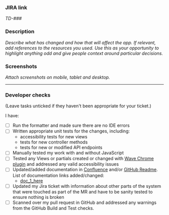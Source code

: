 ### JIRA link
_TD-###_

### Description
_Describe what has changed and how that will affect the app. If relevant, add references to the resources you used. Use this as your opportunity to highlight anything odd and give people context around particular decisions._

### Screenshots
_Attach screenshots on mobile, tablet and desktop._

-----
### Developer checks
(Leave tasks unticked if they haven't been appropriate for your ticket.)

I have:
- [ ] Run the formatter and made sure there are no IDE errors
- [ ] Written appropriate unit tests for the changes, including:
	- accessibility tests for new views
	- tests for new controller methods
	- tests for new or modified API endpoints
- [ ] Manually tested my work with and without JavaScript
- [ ] Tested any Views or partials created or changed with [Wave Chrome plugin](https://chrome.google.com/webstore/detail/wave-evaluation-tool/jbbplnpkjmmeebjpijfedlgcdilocofh/related) and addressed any valid accessibility issues
- [ ] Updated/added documentation in [Confluence](https://hee-tis.atlassian.net/wiki/spaces/TP/pages/3477930003/Learning+Hub) and/or [GitHub Readme](https://github.com/TechnologyEnhancedLearning/LearningHub.Nhs.UserApi/blob/master/README.md). List of documentation links added/changed:
  - [doc_1_here](link_1_here)
- [ ] Updated my Jira ticket with information about other parts of the system that were touched as part of the MR and have to be sanity tested to ensure nothing is broken
- [ ] Scanned over my pull request in GitHub and addressed any warnings from the GitHub Build and Test checks.
